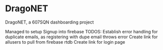 # DragoNET

DragoNET, a 607SQN dashboarding project

Managed to setup Signup into firebase
TODOS: 
Establish error handling for duplicate emails, as registering with dupe email throws error
Create link for allusers to pull from firebase rtdb
Create link for login page 

